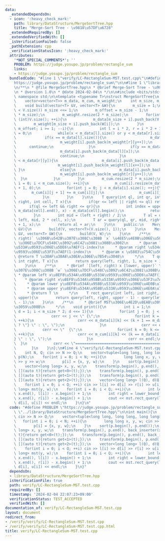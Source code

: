 ```yaml
---
data:
  _extendedDependsOn:
  - icon: ':heavy_check_mark:'
    path: library/DataStructure/MergeSortTree.hpp
    title: "Merge-Sort Tree - \u9818\u57DF\u6728"
  _extendedRequiredBy: []
  _extendedVerifiedWith: []
  _isVerificationFailed: false
  _pathExtension: cpp
  _verificationStatusIcon: ':heavy_check_mark:'
  attributes:
    '*NOT_SPECIAL_COMMENTS*': ''
    PROBLEM: https://judge.yosupo.jp/problem/rectangle_sum
    links:
    - https://judge.yosupo.jp/problem/rectangle_sum
  bundledCode: "#line 1 \"verify/LC-RectangleSum-MST.test.cpp\"\n#define PROBLEM \"\
    https://judge.yosupo.jp/problem/rectangle_sum\"\n\n#line 1 \"library/DataStructure/MergeSortTree.hpp\"\
    \n/**\n * @file MergeSortTree.hpp\n * @brief Merge-Sort Tree - \u9818\u57DF\u6728\
    \n * @version 1.0\n * @date 2024-02-04\n */\n\n#include <bits/stdc++.h>\nusing\
    \ namespace std;\n\ntemplate <typename T>\nstruct MergeSortTree{\n    private:\n\
    \    vector<vector<T>> m_data, m_cum, m_weight;\n    int m_size, m_offset;\n\n\
    \    void build(vector<T> &V, vector<T> &W){\n        m_size = 1;\n        while(m_size\
    \ < V.size()) m_size <<= 1;\n        m_offset = m_size - 1;\n        m_data.resize(2\
    \ * m_size);\n        m_weight.resize(2 * m_size);\n        for(int i = 0; i <\
    \ (int)V.size(); ++i){\n            m_data[m_size + i].push_back(V[i]);\n    \
    \        m_weight[m_size + i].push_back(W[i]);\n        }\n        for(int i =\
    \ m_offset; i >= 1; --i){\n            int l = i * 2, r = i * 2 + 1, x = 0, y\
    \ = 0;\n            while(x < m_data[l].size() or y < m_data[r].size()){\n   \
    \             if(x == m_data[l].size()){\n                    m_data[i].push_back(m_data[r][y]);\n\
    \                    m_weight[i].push_back(m_weight[r][y++]);\n              \
    \      continue;\n                }\n                if(y == m_data[r].size()){\n\
    \                    m_data[i].push_back(m_data[l][x]);\n                    m_weight[i].push_back(m_weight[l][x++]);\n\
    \                    continue;\n                }\n                if(m_data[l][x]\
    \ < m_data[r][y]){\n                    m_data[i].push_back(m_data[l][x]);\n \
    \                   m_weight[i].push_back(m_weight[l][x++]);\n               \
    \ }\n                else{\n                    m_data[i].push_back(m_data[r][y]);\n\
    \                    m_weight[i].push_back(m_weight[r][y++]);\n              \
    \  }\n            }\n        }\n        m_cum.resize(2 * m_size);\n        for(int\
    \ i = 0; i < m_cum.size(); ++i){\n            m_cum[i].resize(m_data[i].size()\
    \ + 1, 0);\n            for(int j = 0; j < m_data[i].size(); ++j){\n         \
    \       m_cum[i][j + 1] += m_cum[i][j];\n                m_cum[i][j + 1] += m_weight[i][j];\n\
    \            }\n        }\n    }\n\n    T query(int ql, int qr, int left, int\
    \ right, int cell, T x){\n        if(qr <= left || right <= ql) return 0;\n  \
    \      if(ql <= left && right <= qr){\n            int index = upper_bound(m_data[cell].begin(),\
    \ m_data[cell].end(), x) - m_data[cell].begin();\n            return m_cum[cell][index];\n\
    \        }\n        int mid = (left + right) / 2;\n        T al = query(ql, qr,\
    \ left, mid, 2 * cell, x);\n        T ar = query(ql, qr, mid, right, 2 * cell\
    \ + 1, x);\n        return al + ar;\n    }\n\n    public:\n    MergeSortTree(vector<T>\
    \ &V){\n        build(V, vector<T>(V.size(), 1));\n    }\n\n    MergeSortTree(vector<T>\
    \ &V, vector<T> &W){\n        build(V, W);\n    }\n\n    /**\n     * @brief `[left,\
    \ right)` \u306B\u542B\u307E\u308C\u308B `x` \u4EE5\u4E0B\u306E\u5024\u306E `w`\
    \ \u306E\u7DCF\u548C\u3092\u6C42\u3081\u308B\u3002\n     * @param left \u534A\u958B\
    \u533A\u9593\u306E\u5DE6\u7AEF(1-index)\n     * @param right \u534A\u958B\u533A\
    \u9593\u306E\u53F3\u7AEF(1-index)\n     * @param x \u5883\u754C\u5024\n     *\
    \ @return T \u30AF\u30A8\u30EA\u306E\u7B54\u3048\n     */\n    T query(int left,\
    \ int right, T x){\n        return query(left, right, 1, m_size + 1, 1, x);\n\
    \    }\n\n    /**\n     * @brief `[left, right) x [lower, upper)` \u306B\u542B\
    \u307E\u308C\u308B `w` \u306E\u7DCF\u548C\u3092\u6C42\u3081\u308B\u3002\n    \
    \ * @param left x\u8EF8\u534A\u958B\u533A\u9593\u306E\u5DE6\u7AEF(1-index)\n \
    \    * @param right x\u8EF8\u534A\u958B\u533A\u9593\u306E\u53F3\u7AEF(1-index)\n\
    \     * @param lower y\u8EF8\u534A\u958B\u533A\u9593\u306E\u4E0B\u7AEF(1-index)\n\
    \     * @param upper y\u8EF8\u534A\u958B\u533A\u9593\u306E\u4E0A\u7AEF(1-index)\n\
    \     * @return T \n     */\n    T rect_query(int left, int right, T lower, T\
    \ upper){\n        return query(left, right, upper - 1) - query(left, right, lower\
    \ - 1);\n    }\n\n    /**\n     * @brief MST\u306E\u4E2D\u8EAB\u3092\u51FA\u529B\
    \u3059\u308B\n     */\n    void print(){\n        int i = 1;\n        for(int\
    \ d = 1; i < m_size * 2; d <<= 1){\n            for(int j = 0; j < d; ++i, ++j){\n\
    \                cerr << j << \" {\";\n                for(int k = 0; k < m_data[i].size();\
    \ ++k){\n                    cerr << m_data[i][k] << (k + 1 == m_data[i].size()\
    \ ? \"} \" : \", \");\n                }\n                cerr << endl;\n    \
    \            cerr << \"  {\";\n                for(int k = 0; k <= m_data[i].size();\
    \ ++k){\n                    cerr << m_cum[i][k] << (k == m_data[i].size() ? \"\
    } \" : \", \");\n                }\n                cerr << endl;\n          \
    \  }\n            cerr << \"========================================\\n\";\n \
    \       }\n    }\n};\n#line 4 \"verify/LC-RectangleSum-MST.test.cpp\"\n\nint main(){\n\
    \    int N, Q; cin >> N >> Q;\n    vector<tuple<long long, long long, long long>>\
    \ p(N);\n    for(int i = 0; i < N; ++i){\n        long long x, y, w; cin >> x\
    \ >> y >> w;\n        p[i] = {x, y, w};\n    }\n    sort(p.begin(), p.end());\n\
    \    vector<long long> x, y, w;\n    transform(p.begin(), p.end(), back_inserter(x),\
    \ [](auto t){return get<0>(t);});\n    transform(p.begin(), p.end(), back_inserter(y),\
    \ [](auto t){return get<1>(t);});\n    transform(p.begin(), p.end(), back_inserter(w),\
    \ [](auto t){return get<2>(t);});\n    vector<long long> l(Q), d(Q), r(Q), u(Q);\n\
    \    for(int i = 0; i < Q; ++i) cin >> l[i] >> d[i] >> r[i] >> u[i];\n\n    MergeSortTree<long\
    \ long> mst(y, w);\n    for(int i = 0; i < Q; ++i){\n        int left = lower_bound(x.begin(),\
    \ x.end(), l[i]) - x.begin() + 1;\n        int right = lower_bound(x.begin(),\
    \ x.end(), r[i]) - x.begin() + 1;\n        cout << mst.rect_query(left, right,\
    \ d[i], u[i]) << endl;\n    }\n}\n"
  code: "#define PROBLEM \"https://judge.yosupo.jp/problem/rectangle_sum\"\n\n#include\
    \ \"../library/DataStructure/MergeSortTree.hpp\"\n\nint main(){\n    int N, Q;\
    \ cin >> N >> Q;\n    vector<tuple<long long, long long, long long>> p(N);\n \
    \   for(int i = 0; i < N; ++i){\n        long long x, y, w; cin >> x >> y >> w;\n\
    \        p[i] = {x, y, w};\n    }\n    sort(p.begin(), p.end());\n    vector<long\
    \ long> x, y, w;\n    transform(p.begin(), p.end(), back_inserter(x), [](auto\
    \ t){return get<0>(t);});\n    transform(p.begin(), p.end(), back_inserter(y),\
    \ [](auto t){return get<1>(t);});\n    transform(p.begin(), p.end(), back_inserter(w),\
    \ [](auto t){return get<2>(t);});\n    vector<long long> l(Q), d(Q), r(Q), u(Q);\n\
    \    for(int i = 0; i < Q; ++i) cin >> l[i] >> d[i] >> r[i] >> u[i];\n\n    MergeSortTree<long\
    \ long> mst(y, w);\n    for(int i = 0; i < Q; ++i){\n        int left = lower_bound(x.begin(),\
    \ x.end(), l[i]) - x.begin() + 1;\n        int right = lower_bound(x.begin(),\
    \ x.end(), r[i]) - x.begin() + 1;\n        cout << mst.rect_query(left, right,\
    \ d[i], u[i]) << endl;\n    }\n}"
  dependsOn:
  - library/DataStructure/MergeSortTree.hpp
  isVerificationFile: true
  path: verify/LC-RectangleSum-MST.test.cpp
  requiredBy: []
  timestamp: '2024-02-04 22:07:23+09:00'
  verificationStatus: TEST_ACCEPTED
  verifiedWith: []
documentation_of: verify/LC-RectangleSum-MST.test.cpp
layout: document
redirect_from:
- /verify/verify/LC-RectangleSum-MST.test.cpp
- /verify/verify/LC-RectangleSum-MST.test.cpp.html
title: verify/LC-RectangleSum-MST.test.cpp
---
```

